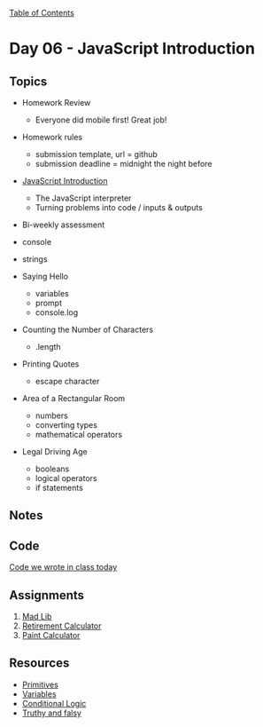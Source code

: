 [Table of Contents](/README.md)

# Day 06 - JavaScript Introduction

## Topics
* Homework Review
	* Everyone did mobile first! Great job!
* Homework rules
	* submission template, url = github
	* submission deadline = midnight the night before
* [JavaScript Introduction](/units/javascript-introduction)
	* The JavaScript interpreter
	* Turning problems into code / inputs & outputs
* Bi-weekly assessment

* console
* strings
* Saying Hello
	* variables
	* prompt
	* console.log
* Counting the Number of Characters
	* .length
* Printing Quotes
	* escape character
* Area of a Rectangular Room
	* numbers
	* converting types
	* mathematical operators
* Legal Driving Age
	* booleans
	* logical operators
	* if statements

## Notes

## Code
[Code we wrote in class today](https://github.com/TIY-Austin-Front-End-Engineering/Curriculum/tree/master/notes/day-06/examples)

## Assignments
1. [Mad Lib](https://online.theironyard.com/library/paths/115/units/378/assignments/678)
1. [Retirement Calculator](https://online.theironyard.com/library/paths/115/units/378/assignments/679)
1. [Paint Calculator](https://online.theironyard.com/library/paths/115/units/378/assignments/680)

## Resources
* [Primitives](/units/javascript-primitives)
* [Variables](/units/javascript-variables)
* [Conditional Logic](/units/javascript-conditional-logic)
* [Truthy and falsy](http://www.sitepoint.com/javascript-truthy-falsy/)
